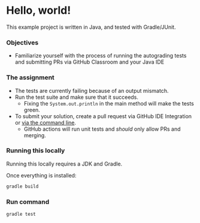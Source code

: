 # Hello, world!

This example project is written in Java, and tested with Gradle/JUnit.

### Objectives
- Familiarize yourself with the process of running the autograding tests and submitting PRs via GitHub Classroom and your Java IDE

### The assignment

- The tests are currently failing because of an output mismatch.
- Run the test suite and make sure that it succeeds.
  - Fixing the `System.out.println` in the main method will make the tests green.
- To submit your solution, create a pull request via GitHub IDE Integration or [via the command line](https://www.notion.so/strategio-technologists/Pull-Request-Instructions-aafde9fe4f6842e5af7177f99e608b5d). 
  - GitHub actions will run unit tests and _should_ only allow PRs and merging.

### Running this locally

Running this locally requires a JDK and Gradle.

Once everything is installed:

```bash
gradle build
```

### Run command

```bash
gradle test
```
